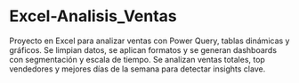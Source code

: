 # Excel-Analisis_Ventas
Proyecto en Excel para analizar ventas con Power Query, tablas dinámicas y gráficos. Se limpian datos, se aplican formatos y se generan dashboards con segmentación y escala de tiempo. Se analizan ventas totales, top vendedores y mejores días de la semana para detectar insights clave.
